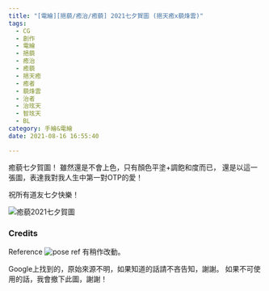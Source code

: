 ```yaml
---
title: "[電繪][挹藐/癒治/癒藐] 2021七夕賀圖 (挹天癒x藐烽雲)"
tags:
  - CG
  - 創作
  - 電繪
  - 挹藐
  - 癒治 
  - 癒藐
  - 挹天癒
  - 癒者
  - 藐烽雲
  - 治者
  - 治玹天
  - 智玹天
  - BL
category: 手繪&電繪
date: 2021-08-16 16:55:40

---
```


癒藐七夕賀圖！
雖然還是不會上色，只有顏色平塗+調飽和度而已，
還是以這一張圖，表達我對我人生中第一對OTP的愛！

祝所有道友七夕快樂！

<!--more-->

![癒藐2021七夕賀圖](yip_biau_20210814.jpg)


### Credits
Reference ![pose ref](ref.png)
有稍作改動。

Google上找到的，原始來源不明，如果知道的話請不吝告知，謝謝。
如果不可使用的話，我會撤下此圖，謝謝！
